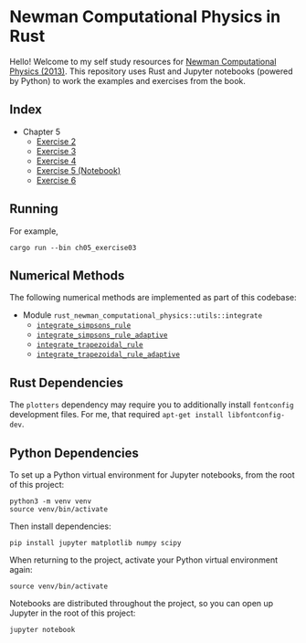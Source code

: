 # Newman Computational Physics in Rust

Hello! Welcome to my self study resources for [Newman Computational Physics (2013)](https://websites.umich.edu/~mejn/cp/). This repository uses Rust and Jupyter notebooks (powered by Python) to work the examples and exercises from the book.

<!-- TODO: include assets generated by problems in the repository and have links to them here. -->

## Index

* Chapter 5
  - [Exercise 2](./src/ch05/ch05_exercise02.rs)
  - [Exercise 3](./src/ch05/ch05_exercise03.rs)
  - [Exercise 4](./src/ch05/ch05_exercise04.rs)
  - [Exercise 5 (Notebook)](./src/ch05/ch05_exercise05.ipynb)
  - [Exercise 6](./src/ch05/ch05_exercise06.rs)

## Running

For example,

```
cargo run --bin ch05_exercise03
```

## Numerical Methods

The following numerical methods are implemented as part of this codebase:

* Module `rust_newman_computational_physics::utils::integrate`
  - [`integrate_simpsons_rule`](./src/utils/integrate/integrate_simpsons_rule.rs)
  - [`integrate_simpsons_rule_adaptive`](./src/utils/integrate/integrate_simpsons_rule.rs)
  - [`integrate_trapezoidal_rule`](./src/utils/integrate/integrate_trapezoidal_rule.rs)
  - [`integrate_trapezoidal_rule_adaptive`](./src/utils/integrate/integrate_trapezoidal_rule.rs)

## Rust Dependencies

The `plotters` dependency may require you to additionally install `fontconfig` development files.
For me, that required `apt-get install libfontconfig-dev`.

## Python Dependencies

To set up a Python virtual environment for Jupyter notebooks, from the root of this project:

```
python3 -m venv venv
source venv/bin/activate
```

Then install dependencies:

```
pip install jupyter matplotlib numpy scipy
```

When returning to the project, activate your Python virtual environment again:

```
source venv/bin/activate
```

Notebooks are distributed throughout the project, so you can open up Jupyter in the root of this project:

```
jupyter notebook
```
